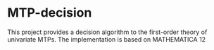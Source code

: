 # MTP-decision
This project provides a decision algorithm to the first-order theory of univariate MTPs. The implementation is based on MATHEMATICA 12
